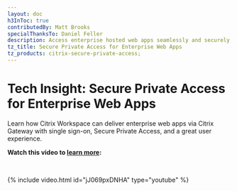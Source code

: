```yaml
---
layout: doc
h3InToc: true
contributedBy: Matt Brooks
specialThanksTo: Daniel Feller
description: Access enterprise hosted web apps seamlessly and securely through Citrix Workspace via Citrix Gateway.
tz_title: Secure Private Access for Enterprise Web Apps
tz_products: citrix-secure-private-access;
---
```

# Tech Insight: Secure Private Access for Enterprise Web Apps

Learn how Citrix Workspace can deliver enterprise web apps via Citrix Gateway with single sign-on, Secure Private Access, and a great user experience.

**Watch this video to [learn more](https://www.youtube.com/watch?v=jJ069pxDNHA):**

&nbsp;

{% include video.html id="jJ069pxDNHA" type="youtube" %}
